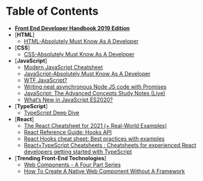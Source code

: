 # Table of Contents

- [**Front End Developer Handbook 2019 Edition**](./FrontEndHandBook/Front-end-Developer-Handbook-2019.pdf)
- [**HTML**]
  - [HTML-Absolutely Must Know As A Developer](#html-absolutely-must-know-as-a-developer)
- [**CSS**]
  - [CSS-Absolutely Must Know As A Developer](#css-absolutely-must-know-as-a-developer)
- [**JavaScript**]
  - [Modern JavaScript Cheatsheet](./JavaScript/modern-js-cheatsheet.md)
  - [JavaScript-Absolutely Must Know As A Developer](./JavaScript/javascript-absolutely-must-know-as-a-developer.md)
  - [WTF JavaScript?](./JavaScript/wtfjs/README.md)
  - [Writing neat asynchronous Node JS code with Promises](./JavaScript/writing-neat-asynchronous-node-js-code-with-promises.md)
  - [JavaScript: The Advanced Concepts Study Notes (Live)](./JavaScript/javascript-advanced-concepts/README.md)
  - [What’s New in JavaScript ES2020?](./JavaScript/whats-new-in-javascript-es2020.md)
- [**TypeScript**]
  - [TypeScript Deep Dive](https://basarat.gitbook.io/typescript/)
- [**React**]
  - [The React Cheatsheet for 2021‬ (+ Real-World Examples)](./React/the-react-cheatsheet-for-2021.md)
  - [React Reference Guide: Hooks API](./React/react-reference-guide-hooks-api.md)
  - [React Hooks cheat sheet: Best practices with examples](./React/react-hooks-cheat-sheet.md)
  - [React+TypeScript Cheatsheets : Cheatsheets for experienced React developers getting started with TypeScript](./React/react_plus_typescript_cheatsheet/README.md)
- [**Trending Front-End Technologies**]
  - [Web Components - A Four Part Series](./TrendingTechnolgies/web_components/README.md)
  - [How To Create A Native Web Component Without A Framework](./TrendingTechnolgies/native_web_components_without_framework/README.md)